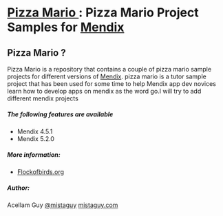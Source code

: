 # [Pizza Mario ](https://github.com/mistaguy/Pizza-Mario) : Pizza Mario Project Samples for [Mendix](http://mendix.com/)


## Pizza Mario ?

Pizza Mario is a repository that contains a couple of pizza mario sample projects for different versions of [Mendix](http://mendix.com). pizza mario is a tutor sample project that has been used for some time to help Mendix app dev novices learn how to develop apps on mendix as the word go.I will try to add different mendix projects

##### The following features are available
* Mendix 4.5.1
* Mendix 5.2.0

##### More information:
* [Flockofbirds.org](http://flockofbirds.org/)

##### Author:
Acellam Guy [@mistaguy](http://twitter.com/mistaguy)
[mistaguy.com](http://mistaguy.com/)
